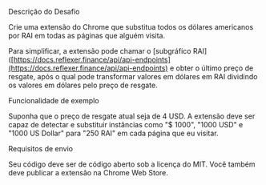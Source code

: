 Descrição do Desafio

Crie uma extensão do Chrome que substitua todos os dólares americanos por RAI em todas as páginas que alguém visita.

Para simplificar, a extensão pode chamar o [subgráfico RAI]([https://docs.reflexer.finance/api/api-endpoints](https://docs.reflexer.finance/api/api-endpoints) e obter o último preço de resgate, após o qual pode transformar valores em dólares em RAI dividindo os valores em dólares pelo preço de resgate.

Funcionalidade de exemplo

Suponha que o preço de resgate atual seja de 4 USD. A extensão deve ser capaz de detectar e substituir instâncias como "$ 1000", "1000 USD" e "1000 US Dollar" para "250 RAI" em cada página que eu visitar.

Requisitos de envio

Seu código deve ser de código aberto sob a licença do MIT. Você também deve publicar a extensão na Chrome Web Store.